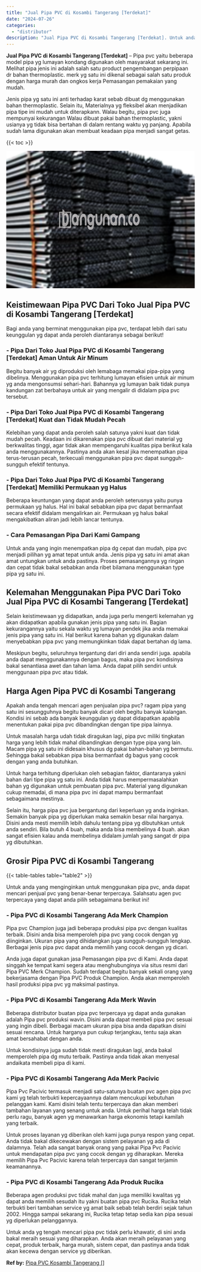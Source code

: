```yaml
---
title: "Jual Pipa PVC di Kosambi Tangerang [Terdekat]"
date: "2024-07-26"
categories: 
  - "distributor"
description: "Jual Pipa PVC di Kosambi Tangerang [Terdekat]. Untuk anda yg tengah mencari pipa pvc tidak perlu khawatir, di sini anda bakal meraih sesuai yang diharapkan...."
---
```


**Jual Pipa PVC di Kosambi Tangerang \[Terdekat\]** – Pipa pvc yaitu beberapa model pipa yg lumayan kondang digunakan oleh masyarakat sekarang ini. Melihat pipa jenis ini adalah salah satu product pengembangan perpipaan dr bahan thermoplastic. merk yg satu ini dikenal sebagai salah satu produk dengan harga murah dan ongkos kerja Pemasangan pemakaian yang mudah.

Jenis pipa yg satu ini anti terhadap karat sebab dibuat dg menggunakan bahan thermoplastic. Selain itu, Materialnya yg fleksibel akan menjadikan pipa tipe ini mudah untuk diterapkann. Walau begitu, pipa pvc juga mempunyai kekurangan Walau dibuat pakai bahan thermoplastic, yakni usianya yg tidak bisa bertahan di dalam rentang waktu yg panjang. Apabila sudah lama digunakan akan membuat keadaan pipa menjadi sangat getas.

{{< toc >}}

![Jual Pipa PVC di Kosambi Tangerang [Terdekat]](/images/jaul-pipa-pvc-46.png)

## Keistimewaan Pipa PVC Dari Toko Jual Pipa PVC di Kosambi Tangerang \[Terdekat\]

Bagi anda yang berminat menggunakan pipa pvc, terdapat lebih dari satu keunggulan yg dapat anda peroleh diantaranya sebagai berikut!

### \- Pipa Dari Toko Jual Pipa PVC di Kosambi Tangerang \[Terdekat\] Aman Untuk Air Minum

Begitu banyak air yg diproduksi oleh lemabaga memakai pipa-pipa yang dibelinya. Menggunakan pipa pvc terhitung lumayan efisien untuk air minum yg anda mengonsumsi sehari-hari. Bahannya yg lumayan baik tidak punya kandungan zat berbahaya untuk air yang mengalir di didalam pipa pvc tersebut.

### \- Pipa Dari Toko Jual Pipa PVC di Kosambi Tangerang \[Terdekat\] Kuat dan Tidak Mudah Pecah

Kelebihan yang dapat anda peroleh salah satunya yakni kuat dan tidak mudah pecah. Keadaan ini dikarenakan pipa pvc dibuat dari material yg berkwalitas tinggi, agar tidak akan mempengaruhi kualitas pipa berikut kala anda menggunakannya. Pastinya anda akan kesal jika menempatkan pipa terus-terusan pecah, terkecuali menggunakan pipa pvc dapat sungguh-sungguh efektif tentunya.

### \- Pipa Dari Toko Jual Pipa PVC di Kosambi Tangerang \[Terdekat\] Memiliki Permukaan yg Halus

Beberapa keuntungan yang dapat anda peroleh seterusnya yaitu punya permukaan yg halus. Hal ini bakal sebabkan pipa pvc dapat bermanfaat secara efektif didalam mengalirkan air. Permukaan yg halus bakal mengakibatkan aliran jadi lebih lancar tentunya.

### \- Cara Pemasangan Pipa Dari Kami Gampang

Untuk anda yang ingin menempatkan pipa dg cepat dan mudah, pipa pvc menjadi pilihan yg amat tepat untuk anda. Jenis pipa yg satu ini amat akan amat untungkan untuk anda pastinya. Proses pemasangannya yg ringan dan cepat tidak bakal sebabkan anda ribet bilamana menggunakan type pipa yg satu ini.

## Kelemahan Menggunakan Pipa PVC Dari Toko Jual Pipa PVC di Kosambi Tangerang \[Terdekat\]

Selain keistimewaan yg didapatkan, anda juga perlu mengerti kelemahan yg akan didapatkan apabila gunakan jenis pipa yang satu ini. Bagian kekurangannya yaitu sekala waktu yg lumayan pendek jika anda memakai jenis pipa yang satu ini. Hal berikut karena bahan yg digunakan dalam menyebabkan pipa pvc yang memungkinkan tidak dapat bertahan dg lama.

Meskipun begitu, seluruhnya tergantung dari diri anda sendiri juga. apabila anda dapat menggunakannya dengan bagus, maka pipa pvc kondisinya bakal senantiasa awet dan tahan lama. Anda dapat pilih sendiri untuk menggunaan pipa pvc atau tidak.

## Harga Agen Pipa PVC di Kosambi Tangerang

Apakah anda tengah mencari agen penjualan pipa pvc? ragam pipa yang satu ini sesungguhnya begitu banyak dicari oleh begitu banyak kalangan. Kondisi ini sebab ada banyak keunggulan yg dapat didapatkan apabila menentukan pakai pipa pvc dibandingkan dengan tipe pipa lainnya.

Untuk masalah harga udah tidak diragukan lagi, pipa pvc miliki tingkatan harga yang lebih tidak mahal dibandingkan dengan type pipa yang lain. Macam pipa yg satu ini didesain khusus dg pakai bahan-bahan yg bermutu. Sehingga bakal sebabkan pipa bisa bermanfaat dg bagus yang cocok dengan yang anda butuhkan.

Untuk harga terhitung diperlukan oleh sebagian faktor, diantaranya yakni bahan dari tipe pipa yg satu ini. Anda tidak harus mempermasalahkan bahan yg digunakan untuk pembuatan pipa pvc. Material yang digunakan cukup memadai, di mana pipa pvc ini dapat mampu bermanfaat sebagaimana mestinya.

Selain itu, harga pipa pvc jua bergantung dari keperluan yg anda inginkan. Semakin banyak pipa yg diperlukan maka semakin besar nilai harganya. Disini anda mesti memilih lebih dahulu tentang pipa yg dibutuhkan untuk anda sendiri. Bila butuh 4 buah, maka anda bisa membelinya 4 buah. akan sangat efisien kalau anda membelinya didalam jumlah yang sangat dr pipa yg dibutuhkan.

## Grosir Pipa PVC di Kosambi Tangerang

{{< table-tables table="table2" >}}

Untuk anda yang menginginkan untuk menggunakan pipa pvc, anda dapat mencari penjual pvc yang benar-benar terpercaya. Salahsatu agen pvc terpercaya yang dapat anda pilih sebagaimana berikut ini!

### \- Pipa PVC di Kosambi Tangerang Ada Merk Champion

Pipa pvc Champion juga jadi beberapa produksi pipa pvc dengan kualitas terbaik. Disini anda bisa memperoleh pipa pvc yang cocok dengan yg diinginkan. Ukuran pipa yang dihidangkan juga sungguh-sungguh lengkap. Berbagai jenis pipa pvc dapat anda memilih yang cocok dengan yg dicari.

Anda juga dapat gunakan jasa Pemasangan pipa pvc di Kami. Anda dapat singgah ke tempat kami segera atau menghubunginya via situs resmi dari Pipa PVC Merk Champion. Sudah terdapat begitu banyak sekali orang yang bekerjasama dengan Pipa PVC Produk Champion. Anda akan memperoleh hasil produksi pipa pvc yg maksimal pastinya.

### \- Pipa PVC di Kosambi Tangerang Ada Merk Wavin

Beberapa distributor buatan pipa pvc terpercaya yg dapat anda gunakan adalah Pipa pvc produksi wavin. Disini anda dapat membeli pipa pvc sesuai yang ingin dibeli. Berbagai macam ukuran pipa bisa anda dapatkan disini sesuai rencana. Untuk harganya pun cukup terjangkau, tentu saja akan amat bersahabat dengan anda.

Untuk kondisinya juga sudah tidak mesti diragukan lagi, anda bakal memperoleh pipa dg mutu terbaik. Pastinya anda tidak akan menyesal andaikata membeli pipa di kami.

### \- Pipa PVC di Kosambi Tangerang Ada Merk Pacivic

Pipa Pvc Pacivic termasuk menjadi satu-satunya buatan pvc agen pipa pvc kami yg telah terbukti kepercayaannya dalam mencukupi kebutuhan pelanggan kami. Kami disini telah tentu terpercaya dan akan memberi tambahan layanan yang senang untuk anda. Untuk perihal harga telah tidak perlu ragu, banyak agen yg menawarkan harga ekonomis tetapi kamilah yang terbaik.

Untuk proses layanan yg diberikan oleh kami juga punya respon yang cepat. Anda tidak bakal dikecewakan dengan sistem pelayanan yg ada di dalamnya. Telah ada sangat banyak orang yang pakai Pipa Pvc Pacivic untuk mendapatan pipa pvc yang cocok dengan yg diharapkan. Mereka memilih Pipa Pvc Pacivic karena telah terpercaya dan sangat terjamin keamanannya.

### \- Pipa PVC di Kosambi Tangerang Ada Produk Rucika

Beberapa agen produksi pvc tidak mahal dan juga memiliki kwalitas yg dapat anda memilih sesudah itu yakni buatan pipa pvc Rucika. Rucika telah terbukti beri tambahan service yg amat baik sebab telah berdiri sejak tahun 2002. Hingga sampai sekarang ini, Rucika tetap tetap sedia kan pipa sesuai yg diperlukan pelanggannya.

Untuk anda yg tengah mencari pipa pvc tidak perlu khawatir, di sini anda bakal meraih sesuai yang diharapkan. Anda akan meraih pelayanan yang cepat, produk terbaik, harga murah, sistem cepat, dan pastinya anda tidak akan kecewa dengan service yg diberikan.

**Ref by:** [Pipa PVC Kosambi Tangerang []](https://id.wikipedia.org/wiki/Pipa)
